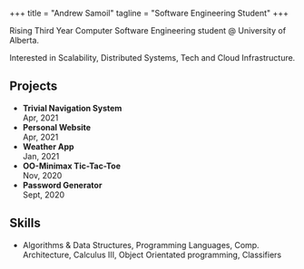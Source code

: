 +++
title = "Andrew Samoil"
tagline = "Software Engineering Student"
+++

Rising Third Year Computer Software Engineering student @ University of Alberta.

Interested in Scalability, Distributed Systems, Tech and Cloud Infrastructure.

## **Projects**
- **Trivial Navigation System**\
  Apr, 2021
- **Personal Website**\
  Apr, 2021
- **Weather App**\
  Jan, 2021
- **OO-Minimax Tic-Tac-Toe**\
  Nov, 2020
- **Password Generator**\
  Sept, 2020



## **Skills**
- Algorithms & Data Structures, Programming Languages, Comp. Architecture, Calculus III,
Object Orientated programming, Classifiers 


  